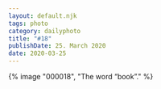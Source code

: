 ```yaml
---
layout: default.njk
tags: photo
category: dailyphoto
title: "#18"
publishDate: 25. March 2020
date: 2020-03-25
---
```


{% image "000018", "The word “book”." %}
